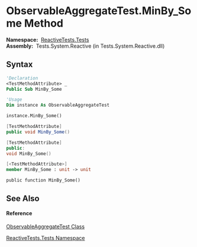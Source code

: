 # ObservableAggregateTest.MinBy\_Some Method

**Namespace:**  [ReactiveTests.Tests](ReactiveTests.Tests\ReactiveTests.Tests.md)  
**Assembly:**  Tests.System.Reactive (in Tests.System.Reactive.dll)

## Syntax

```vb
'Declaration
<TestMethodAttribute> _
Public Sub MinBy_Some
```

```vb
'Usage
Dim instance As ObservableAggregateTest

instance.MinBy_Some()
```

```csharp
[TestMethodAttribute]
public void MinBy_Some()
```

```c++
[TestMethodAttribute]
public:
void MinBy_Some()
```

```fsharp
[<TestMethodAttribute>]
member MinBy_Some : unit -> unit 
```

```jscript
public function MinBy_Some()
```

## See Also

#### Reference

[ObservableAggregateTest Class](ObservableAggregateTest\ObservableAggregateTest.md)

[ReactiveTests.Tests Namespace](ReactiveTests.Tests\ReactiveTests.Tests.md)




